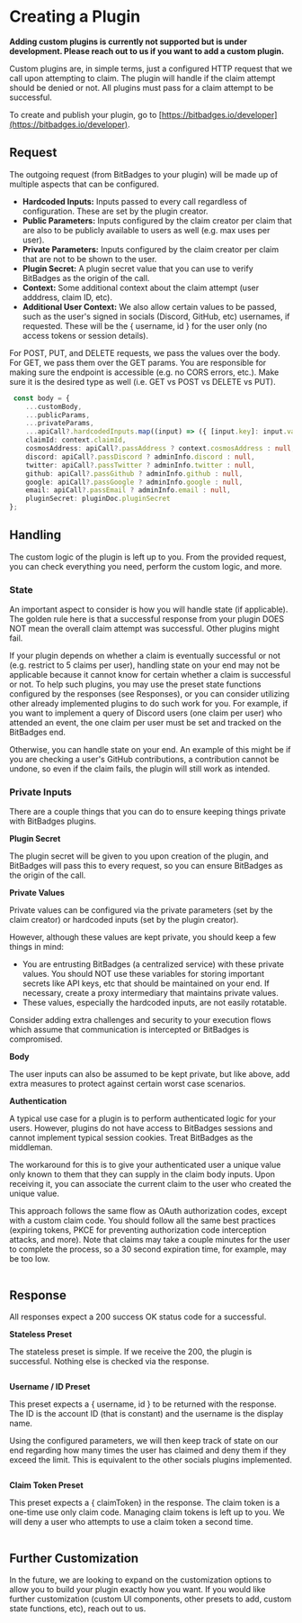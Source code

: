 # Creating a Plugin

**Adding custom plugins is currently not supported but is under development. Please reach out to us if you want to add a custom plugin.**









Custom plugins are, in simple terms, just a configured HTTP request that we call upon attempting to claim. The plugin will handle if the claim attempt should be denied or not. All plugins must pass for a claim attempt to be successful.

To create and publish your plugin, go to [https://bitbadges.io/developer](https://bitbadges.io/developer).

## **Request**

The outgoing request (from BitBadges to your plugin) will be made up of multiple aspects that can be configured.

* **Hardcoded Inputs:** Inputs passed to every call regardless of configuration. These are set by the plugin creator.
* **Public Parameters:** Inputs configured by the claim creator per claim that are also to be publicly available to users as well (e.g. max uses per user).
* **Private Parameters:** Inputs configured by the claim creator per claim that are not to be shown to the user.
* **Plugin Secret:** A plugin secret value that you can use to verify BitBadges as the origin of the call.
* **Context:** Some additional context about the claim attempt (user adddress, claim ID, etc).
* **Additional User Context:** We also allow certain values to be passed, such as the user's signed in socials (Discord, GitHub, etc) usernames, if requested. These will be the { username, id } for the user only (no access tokens or session details).

For POST, PUT, and DELETE requests, we pass the values over the body. For GET, we pass them over the GET params. You are responsible for making sure the endpoint is accessible (e.g. no CORS errors, etc.). Make sure it is the desired type as well (i.e. GET vs POST vs DELETE vs PUT).

```typescript
 const body = {
    ...customBody,
    ...publicParams,
    ...privateParams,
    ...apiCall?.hardcodedInputs.map((input) => ({ [input.key]: input.value })),
    claimId: context.claimId,
    cosmosAddress: apiCall?.passAddress ? context.cosmosAddress : null,
    discord: apiCall?.passDiscord ? adminInfo.discord : null,
    twitter: apiCall?.passTwitter ? adminInfo.twitter : null,
    github: apiCall?.passGithub ? adminInfo.github : null,
    google: apiCall?.passGoogle ? adminInfo.google : null,
    email: apiCall?.passEmail ? adminInfo.email : null,
    pluginSecret: pluginDoc.pluginSecret
};
```

## **Handling**

The custom logic of the plugin is left up to you. From the provided request, you can check everything you need, perform the custom logic, and more.&#x20;

### State

An important aspect to consider is how you will handle state (if applicable). The golden rule here is that a successful response from your plugin DOES NOT mean the overall claim attempt was successful. Other plugins might fail.&#x20;

If your plugin depends on whether a claim is eventually successful or not (e.g. restrict to 5 claims per user), handling state on your end may not be applicable because it cannot know for certain whether a claim is successful or not. To help such plugins, you may use the preset state functions configured by the responses (see Responses), or you can consider utilizing other already implemented plugins to do such work for you. For example, if you want to implement a query of Discord users (one claim per user) who attended an event, the one claim per user must be set and tracked on the BitBadges end.

Otherwise, you can handle state on your end. An example of this might be if you are checking a user's GitHub contributions, a contribution cannot be undone, so even if the claim fails, the plugin will still work as intended.

### Private Inputs

There are a couple things that you can do to ensure keeping things private with BitBadges plugins.&#x20;

**Plugin Secret**

The plugin secret will be given to you upon creation of the plugin, and BitBadges will pass this to every request, so you can ensure BitBadges as the origin of the call.

**Private Values**

Private values can be configured via the private parameters (set by the claim creator) or hardcoded inputs (set by the plugin creator).&#x20;

However, although these values are kept private, you should keep a few things in mind:

* You are entrusting BitBadges (a centralized service) with these private values. You should NOT use these variables for storing important secrets like API keys, etc that should be maintained on your end. If necessary, create a proxy intermediary that maintains private values.
* These values, especially the hardcoded inputs, are not easily rotatable.

Consider adding extra challenges and security to your execution flows which assume that communication is intercepted or BitBadges is compromised.&#x20;

**Body**

The user inputs can also be assumed to be kept private, but like above, add extra measures to protect against certain worst case scenarios.

**Authentication**

A typical use case for a plugin is to perform authenticated logic for your users. However, plugins do not have access to BitBadges sessions and cannot implement typical session cookies. Treat BitBadges as the middleman.

The workaround for this is to give your authenticated user a unique value only known to them that they can supply in the claim body inputs. Upon receiving it, you can associate the current claim to the user who created the unique value.&#x20;

This approach follows the same flow as OAuth authorization codes, except with a custom claim code. You should follow all the same best practices (expiring tokens, PKCE for preventing authorization code interception attacks, and more). Note that claims may take a couple minutes for the user to complete the process, so a 30 second expiration time, for example, may be too low.

<figure><img src="../../../.gitbook/assets/image.png" alt=""><figcaption></figcaption></figure>

## **Response**

All responses expect a 200 success OK status code for a successful.

**Stateless Preset**

The stateless preset is simple. If we receive the 200, the plugin is successful. Nothing else is checked via the response.

<figure><img src="../../../.gitbook/assets/image (91).png" alt=""><figcaption></figcaption></figure>

**Username / ID Preset**

This preset expects a { username, id } to be returned with the response. The ID is the account ID (that is constant) and the username is the display name.&#x20;

Using the configured parameters, we will then keep track of state on our end regarding how many times the user has claimed and deny them if they exceed the limit. This is equivalent to the other socials plugins implemented.

<figure><img src="../../../.gitbook/assets/image (92).png" alt=""><figcaption></figcaption></figure>

**Claim Token Preset**

This preset expects a { claimToken} in the response. The claim token is a one-time use only claim code. Managing claim tokens is left up to you. We will deny a user who attempts to use a claim token a second time.

<figure><img src="../../../.gitbook/assets/image (93).png" alt=""><figcaption></figcaption></figure>

## **Further Customization**

In the future, we are looking to expand on the customization options to allow you to build your plugin exactly how you want. If you would like further customization (custom UI components, other presets to add, custom state functions, etc), reach out to us.
